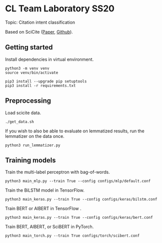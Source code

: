 # CL Team Laboratory SS20

Topic: Citation intent classification

Based on SciCite ([Paper](https://www.aclweb.org/anthology/N19-1361.pdf), [Github](https://github.com/allenai/scicite)).

## Getting started
Install dependencies in virtual environment.
```
python3 -m venv venv
source venv/bin/activate

pip3 install --upgrade pip setuptools
pip3 install -r requirements.txt
```

## Preprocessing
Load scicite data.
```
./get_data.sh
```

If you wish to also be able to evaluate on lemmatized results, run the lemmatizer on the data once.
```
python3 run_lemmatizer.py
```

## Training models
Train the multi-label perceptron with bag-of-words.
```
python3 main_mlp.py --train True --config configs/mlp/default.conf
```

Train the BiLSTM model in TensorFlow.
```
python3 main_keras.py --train True --config configs/keras/bilstm.conf
```

Train BERT or AlBERT in TensorFlow .
```
python3 main_keras.py --train True --config configs/keras/bert.conf
```

Train BERT, AlBERT, or SciBERT in PyTorch.
```
python3 main_torch.py --train True configs/torch/scibert.conf
```

